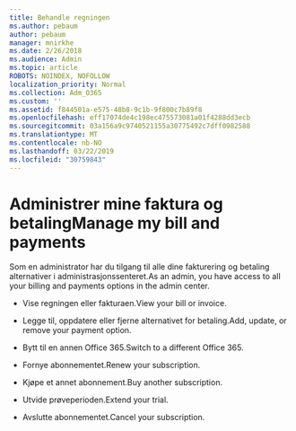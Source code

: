 ```yaml
---
title: Behandle regningen
ms.author: pebaum
author: pebaum
manager: mnirkhe
ms.date: 2/26/2018
ms.audience: Admin
ms.topic: article
ROBOTS: NOINDEX, NOFOLLOW
localization_priority: Normal
ms.collection: Adm_O365
ms.custom: ''
ms.assetid: f844501a-e575-48b8-9c1b-9f800c7b89f8
ms.openlocfilehash: eff17074de4c198ec475573081a01f4288dd3ecb
ms.sourcegitcommit: 03a156a9c9740521155a30775492c7dff0982588
ms.translationtype: MT
ms.contentlocale: nb-NO
ms.lasthandoff: 03/22/2019
ms.locfileid: "30759843"
---
```

# <a name="manage-my-bill-and-payments"></a><span data-ttu-id="06ad5-102">Administrer mine faktura og betaling</span><span class="sxs-lookup"><span data-stu-id="06ad5-102">Manage my bill and payments</span></span>

<span data-ttu-id="06ad5-103">Som en administrator har du tilgang til alle dine fakturering og betaling alternativer i administrasjonssenteret.</span><span class="sxs-lookup"><span data-stu-id="06ad5-103">As an admin, you have access to all your billing and payments options in the admin center.</span></span>
  
- <span data-ttu-id="06ad5-104">Vise regningen eller fakturaen.</span><span class="sxs-lookup"><span data-stu-id="06ad5-104">View your bill or invoice.</span></span>
    
- <span data-ttu-id="06ad5-105">Legge til, oppdatere eller fjerne alternativet for betaling.</span><span class="sxs-lookup"><span data-stu-id="06ad5-105">Add, update, or remove your payment option.</span></span>
    
- <span data-ttu-id="06ad5-106">Bytt til en annen Office 365.</span><span class="sxs-lookup"><span data-stu-id="06ad5-106">Switch to a different Office 365.</span></span>
    
- <span data-ttu-id="06ad5-107">Fornye abonnementet.</span><span class="sxs-lookup"><span data-stu-id="06ad5-107">Renew your subscription.</span></span>
    
- <span data-ttu-id="06ad5-108">Kjøpe et annet abonnement.</span><span class="sxs-lookup"><span data-stu-id="06ad5-108">Buy another subscription.</span></span>
    
- <span data-ttu-id="06ad5-109">Utvide prøveperioden.</span><span class="sxs-lookup"><span data-stu-id="06ad5-109">Extend your trial.</span></span>
    
- <span data-ttu-id="06ad5-110">Avslutte abonnementet.</span><span class="sxs-lookup"><span data-stu-id="06ad5-110">Cancel your subscription.</span></span>
    

